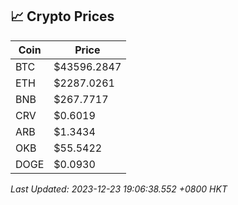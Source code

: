 ## 📈 Crypto Prices

| Coin | Price |
| ---- | ----- |
| BTC | $43596.2847 |
| ETH | $2287.0261 |
| BNB | $267.7717 |
| CRV | $0.6019 |
| ARB | $1.3434 |
| OKB | $55.5422 |
| DOGE | $0.0930 |

_Last Updated: 2023-12-23 19:06:38.552 +0800 HKT_